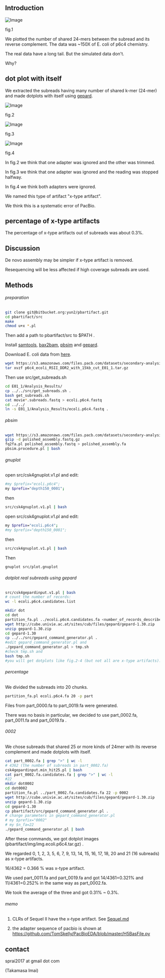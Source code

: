 ## Introduction

![Image](./img/number_of_shared_kmers.png "fig.1")

fig.1

We plotted the number of shared 24-mers between the subread and its reverse complement. The data was ~150X of E. coli of p6c4 chemistry.

The real data have a long tail. But the simulated data don't.

Why?

## dot plot with itself

We extracted the subreads having many number of shared k-mer (24-mer) and made dotplots with itself using [gepard](http://cube.univie.ac.at/gepard).

![Image](./img/real_0003.png "fig.2")

fig.2

![Image](./img/real_0007.png "fig.3")

fig.3

![Image](./img/real_0049.png "fig.4")

fig.4

In fig.2 we think that one adapter was ignored and the other was trimmed.

In fig.3 we think that one adapter was ignored and the reading was stopped halfway.

In fig.4 we think both adapters were ignored.

We named this type of artifact "x-type artifact".

We think this is a systematic error of PacBio.

## percentage of x-type artifacts

The percentage of x-type artifacts out of subreads was about 0.3%.

## Discussion

De novo assembly may be simpler if x-type artifact is removed.

Resequencing will be less affected if high coverage subreads are used.

## Methods

###### preparation

```sh
git clone git@bitbucket.org:yun2/pbartifact.git
cd pbartifact/src
make
chmod u+x *.pl
```

Then add a path to pbartifact/src to $PATH .

Install [samtools](https://github.com/samtools/samtools),
[bax2bam](https://github.com/PacificBiosciences/bax2bam),
[pbsim](https://github.com/pfaucon/PBSIM-PacBio-Simulator)
and [gepard](http://cube.univie.ac.at/gepard).

Download E. coli data from [here](https://github.com/PacificBiosciences/DevNet/wiki/E.-coli-Bacterial-Assembly).

```sh
wget https://s3.amazonaws.com/files.pacb.com/datasets/secondary-analysis/e-coli-k12-P6C4/p6c4_ecoli_RSII_DDR2_with_15kb_cut_E01_1.tar.gz
tar xvzf p6c4_ecoli_RSII_DDR2_with_15kb_cut_E01_1.tar.gz
```

Then use src/get_subreads.sh

```sh
cd E01_1/Analysis_Results/
cp ../../src/get_subreads.sh .
bash get_subreads.sh
cat movie*.subreads.fastq > ecoli.p6c4.fastq
cd ../../
ln -s E01_1/Analysis_Results/ecoli.p6c4.fastq .
```

###### pbsim
```sh
wget https://s3.amazonaws.com/files.pacb.com/datasets/secondary-analysis/e-coli-k12-P6C4/polished_assembly.fastq.gz
gzip -d polished_assembly.fastq.gz
fq2fa.pl polished_assembly.fastq > polished_assembly.fa
pbsim.procedure.pl | bash
```

###### gnuplot
open src/csk4gnuplot.v1.pl and edit:
```sh
#my $prefix="ecoli.p6c4";
my $prefix="depth150_0001";
```
then
```sh
src/csk4gnuplot.v1.pl | bash
```

open src/csk4gnuplot.v1.pl and edit:
```sh
my $prefix="ecoli.p6c4";
#my $prefix="depth150_0001";
```
then
```sh
src/csk4gnuplot.v1.pl | bash
```

Then
```sh
gnuplot src/plot.gnuplot
```

###### dotplot real subreads using gepard
```sh
src/csk4gepardinput.v1.pl | bash
# count the number of records:
wc -l ecoli.p6c4.candidates.list

mkdir dot
cd dot
partition_fa.pl ../ecoli.p6c4.candidates.fa <number_of_records_described_above> -p real
wget http://cube.univie.ac.at/sites/cub/files/gepard/gepard-1.30.zip
unzip gepard-1.30.zip
cd gepard-1.30
cp ../../src/gepard_command_generator.pl .
#edit gepard_command_generator.pl and
./gepard_command_generator.pl > tmp.sh
#check tmp.sh and
bash tmp.sh
#you will get dotplots like fig.2-4 (but not all are x-type artifacts).
```

###### percentage

We divided the subreads into 20 chunks.
```sh
partition_fa.pl ecoli.p6c4.fa 20 -p part
```

Files from part_0000.fa to part_0019.fa were generated.

There was no basis in particular, we decided to use part_0002.fa, part_0011.fa and part_0019.fa .

###### 0002

We chose subreads that shared 25 or more kinds of 24mer with its reverse complement
 and made dotplots with itself.

```sh
cat part_0002.fa | grep ">" | wc -l
# 4362 (the number of subreads in part_0002.fa)
csk4gepardinput.min_hit25.pl | bash
cat part_0002.fa.candidates.fa | grep ">" | wc -l
#22
mkdir dot0002
cd dot0002
partition_fa.pl ../part_0002.fa.candidates.fa 22 -p 0002
wget http://cube.univie.ac.at/sites/cub/files/gepard/gepard-1.30.zip
unzip gepard-1.30.zip
cd gepard-1.30
cp pbartifact/src/gepard_command_generator.pl .
# change parameters in gepard_command_generator.pl
# my $prefix="0002"
# my $n_fa=22
./gepard_command_generator.pl | bash
```

After these commands, we got dotplot images (pbartifact/img/img.ecoli.p6c4.tar.gz) .

We regarded 0, 1, 2, 3, 5, 6, 7, 9, 13, 14, 15, 16, 17, 18, 20 and 21 (16 subreads) as x-type artifacts.

16/4362 = 0.366 % was x-type artifact.

We used part_0011.fa and part_0019.fa and got 14/4361=0.321% and 11/4361=0.252% in the same way as part_0002.fa.

We took the average of the three and got 0.31% ~ 0.3%.

###### memo
1. CLRs of Sequel II have the x-type artifact. See [Sequel.md](Sequel.md)

2. the adapter sequence of pacbio is shown at
https://github.com/TomSkelly/PacBioEDA/blob/master/H5BasFile.py

## contact
sprai2017 at gmail dot com

(Takamasa Imai)

